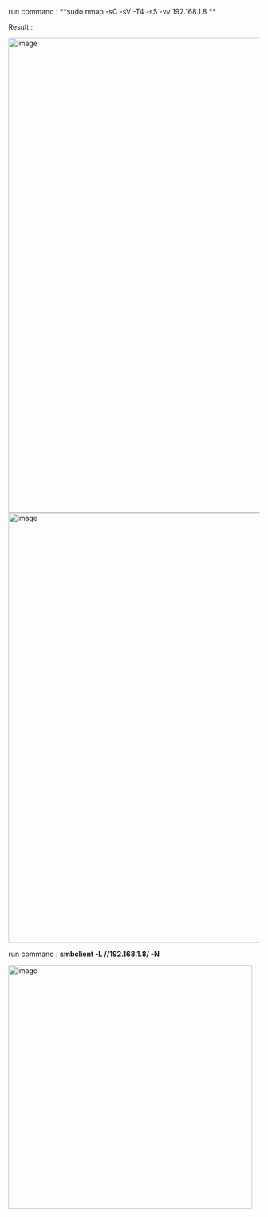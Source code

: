 run command : **sudo nmap -sC -sV -T4 -sS  -vv 192.168.1.8
**

Result : 

<img width="952" alt="image" src="https://github.com/psfauzi/Vulnhub_Like_OSCP/assets/49013900/09f34bbd-70c0-45c5-ae76-728fd7db20a8">
<img width="863" alt="image" src="https://github.com/psfauzi/Vulnhub_Like_OSCP/assets/49013900/6db26bbf-1ff5-4e77-acc1-39048ac02536">



run command : **smbclient -L //192.168.1.8/ -N**

<img width="489" alt="image" src="https://github.com/psfauzi/Vulnhub_Like_OSCP/assets/49013900/94a580fd-ee1f-4b5b-b3cc-22b345af06dc">
